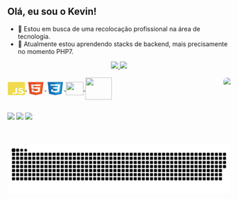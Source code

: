 ## Olá, eu sou o Kevin!

- 🔭 Estou em busca de uma recolocação profissional na área de tecnologia.
- 🌱 Atualmente estou aprendendo stacks de backend, mais precisamente no momento PHP7.

<div align="center">
  <a href="https://github.com/kevinvoltareli">
  <img height="180em" src="https://github-readme-stats.vercel.app/api?username=KevinVoltareli&show_icons=true&theme=tokyonight&include_all_commits=true&count_private=true"/>
  <img height="130em" src="https://github-readme-stats.vercel.app/api/top-langs/?username=KevinVoltareli&layout=compact&langs_count=7&theme=tokyonight"/>
</div>
  
  <div style="display: inline_block"><br>
  <img align="center" alt="Rafa-Js" height="30" width="40" src="https://raw.githubusercontent.com/devicons/devicon/master/icons/javascript/javascript-plain.svg">
  <img align="center" alt="Rafa-HTML" height="30" width="40" src="https://raw.githubusercontent.com/devicons/devicon/master/icons/html5/html5-original.svg">
  <img align="center" alt="Rafa-CSS" height="30" width="40" src="https://raw.githubusercontent.com/devicons/devicon/master/icons/css3/css3-original.svg">
  <img align="center" height="30" width="40" src="https://cdn.jsdelivr.net/gh/devicons/devicon/icons/bootstrap/bootstrap-plain.svg" />
  <img align="center" height="50" width="60" src="https://cdn.jsdelivr.net/gh/devicons/devicon/icons/php/php-original.svg" />
  <img align="right" src="https://i.picasion.com/pic91/7f5ed60337bbdbff9fc6c18cc9e14c9f.gif"  height="150" style="border-radius:50px;" />
    
</div>
  
  ##
  
<div>
    
  <a href="https://instagram.com/voltarelikevin" target="_blank"><img src="https://img.shields.io/badge/-Instagram-%23E4405F?style=for-the-badge&logo=instagram&logoColor=white" target="_blank"></a>
  <a href = "mailto:kvoltareli@gmail.com"><img src="https://img.shields.io/badge/-Gmail-%23333?style=for-the-badge&logo=gmail&logoColor=white" target="_blank"></a>
  <a href="https://www.linkedin.com/in/kevin-voltareli/" target="_blank"><img src="https://img.shields.io/badge/-LinkedIn-%230077B5?style=for-the-badge&logo=linkedin&logoColor=white" target="_blank"></a> 
  
 ![Snake animation](https://github.com/KevinVoltareli/KevinVoltareli/blob/output/github-contribution-grid-snake.svg)
  
</div>
